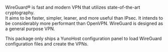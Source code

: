 WireGuard® is fast and modern VPN that utilizes state-of-the-art cryptography.  
It aims to be faster, simpler, leaner, and more useful than IPsec. It intends to be considerably more performant than OpenVPN. WireGuard is designed as a general purpose VPN.

This package only ships a YunoHost configuration panel to load WireGuard configuration files and create the VPNs.
